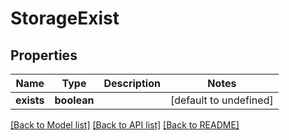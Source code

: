 
# StorageExist

## Properties
Name | Type | Description | Notes
------------ | ------------- | ------------- | -------------
**exists** | **boolean** |  | [default to undefined]



[[Back to Model list]](README.md#documentation-for-models) [[Back to API list]](README.md#documentation-for-api-endpoints) [[Back to README]](README.md)
